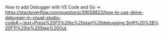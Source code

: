 How to add Debugger with VS Code and Go -> https://stackoverflow.com/questions/39058823/how-to-use-delve-debugger-in-visual-studio-code#:~:text=Press%20F5%20to%20start%20debugging,Shift%20%2B%20F11%20to%20Step%20Out.

